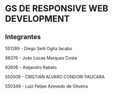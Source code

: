 # GS DE RESPONSIVE WEB DEVELOPMENT

## Integrantes

551289 - Diego Seiti Ogita Iacabo

98376 - João Lucas Marques Costa

93606 - Alejandro Rabelo

550509 - CRISTIAN ALVARO CONDORI PAUCARA

550348 - Luiz Felipe Azevedo de Oliveira

